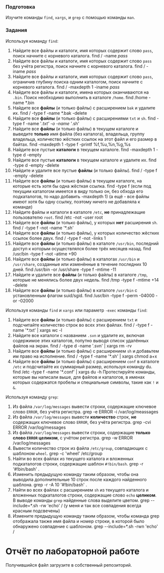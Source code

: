 ### Подготовка

Изучите команды `find`, `xargs`, и `grep` с помощью команды `man`.

### Задания

Используя команду `find`:

1. Найдите все файлы и каталоги, имя которых содержит слово `pass`, поиск начните с корневого каталога.
find / -name *pass* 
1. Найдите все файлы и каталоги, имя которых содержит слово `pass` без учёта регистра, поиск начните с корневого каталога.
find / -iname *pass* 
1. Найдите все файлы и каталоги, имя которых содержит слово `pass`, ограничив глубину поиска одним каталогом, поиск начните с корневого каталога.
find / -maxdepth 1 -iname *pass*
1. Найдите все файлы и каталоги, имена которых оканчиваются на `.bin`. Поиск необходимо выполнить в каталоге `/home`.
find /home -name *.bin
1. Найдите все **файлы** (и только файлы) с расширением `bak` и удалите их.
find / -type f -name *.bak -delete
1. Найдите все **файлы** (и только файлы) с расширениями `txt` и `sh`.
find -type f -name '*.txt' -o -name '*.sh'
1. Найдите все **файлы** (и только файлы) в текущем каталоге и выведите **только** имя файла (без каталога), владельца, группу владельца, количество жёстких ссылок на этот файл и его размер в байтах.
find -maxdepth 1 -type f -printf %f,%u,%n,%g,%s
1. Найдите все пустые **каталоги** в текущем каталоге.
find -maxdepth 1 -type d -empty
1. Найдите все пустые **каталоги** в текущем каталоге и удалите их.
find -type d -empty -delete
1. Найдите и удалите все пустые **файлы** (и только файлы).
find / -type f -empty -delete
1. Найдите все **файлы** (и только файлы) в текущем каталоге, на которые есть хотя бы одна жёсткая ссылка.
find -type f
(если под текущим каталогом имеется в виду только он, без обхода его подкаталогов, то надо добавить -maxdepth 1)
(а ещё - все файлы имеют хотя бы одну ссылку, поэтому ничего не добавляла к команде)
1. Найдите файлы и каталоги в каталоге `/etc`, **не** принадлежащие пользователю `root`.
find /etc -not -user root
1. Найдите все **файлы** (и только файлы), у которых **нет** расширения `sh`.
find / -type f -not -name '*.sh'
1. Найдите все **файлы** (и только файлы), у которых количество жёстких ссылок более двух.
find / -type f -not -links 1
1. Найдите все **файлы** (и только файлы) в каталоге `/usr/bin`, последний доступ к которым осуществлялся более трёх месяцев назад.
find /usr/bin -type f -not -atime +90
1. Найдите все **файлы** (и только файлы) в каталогах `/usr/bin` и `/usr/share`, созданные или изменённые в течение последних 10 дней.
find /usr/bin -or /usr/share -type f -mtime -11
1. Найдите и удалите все **файлы** (и только файлы) в каталоге `/tmp`, которые не менялись более двух недель.
find /tmp -type f -mtime +14 -delete
1. Найдите все **файлы** (и только файлы) в каталоге `/usr/bin` с установленным флагом suid/sgid.
find /usr/bin -type f -perm -04000 -or -02000

Используя команды `find` и `xargs` или параметр `-exec` команды `find`:

1. Найдите все **файлы** (и только файлы) с расширением `txt` и подсчитайте количество строк во всех этих файлах.
find / -type f -name '*.txt' | xargs wc -l
1. Найдите все каталоги с названием `.svn` и удалите их, включая содержимое этих каталогов, попутно выводя список удалённых файлов на экран.
find / -type d -name '.svn' | xargs rm -rv
1. Найдите все **файлы** (и только файлы) с расширением `sh` и добавьтем им право на исполнение.
find / -type f -name '*.sh' | xargs chmod a+x
1. Найдите все **файлы** (и только файлы) с расширением `conf` в каталоге `/etc` и подсчитайте их суммарный размер, используя команду du.
find /etc -type f -name '*.conf' | xargs du -h
Протестируйте команды, которые вы написали выше, для файлов и каталогов, в именах которых содержатся пробелы и специальные символы, такие как `!` и `&`.

Используя команду `grep`:

1. Из файла `/var/log/messages` вывести строки, содержащие ключевое слово `ERROR`, без учёта регистра.
grep -e ERROR -i /var/log/meassages 
1. Из файла `/var/log/messages` вывести **количество** строк, **не** содержащих ключевое слово `ERROR`, без учёта регистра.
grep -cvi ERROR /var/log/messages 
1. Из файла `/var/log/messages` вывести строки, содержащие **только слово `ERROR` целиком**, с учётом регистра.
grep -w ERROR /var/log/messages
1. Вывести количество строк из файла `/etc/group`, совпадающих с шаблоном `wheel`.
grep -c 'wheel' /etc/group
1. Найти во всех файлах из текущего каталога и вложенных подкаталогов строки, содержащие шаблон `#!bin/bash`.
grep -r '#!bin/bash' .
1. Изменить предыдущую команду таким образом, чтобы она выводила дополнительные 10 строк после каждого найденного шаблона.
grep -r -A 10 '#!bin/bash' .
1. Найти во всех файлах с расширением `sh` из текущего каталога и вложенных подкаталогов строки, содержащие слово `echo` **целиком**. В выводе команды `grep` найденные слова выделите цветом.
grep --include=\*.sh -rw 'echo' /
(у меня и так все совпадения всегда красным подсвечены) 
1. Измените предыдущую команду таким образом, чтобы команда grep отображала также имя файла и номер строки, в которой было обнаружено совпадение с шаблоном.
grep --include=\*.sh -rwn 'echo' /
# Отчёт по лабораторной работе

Получившийся файл загрузите в собственный репозиторий.
